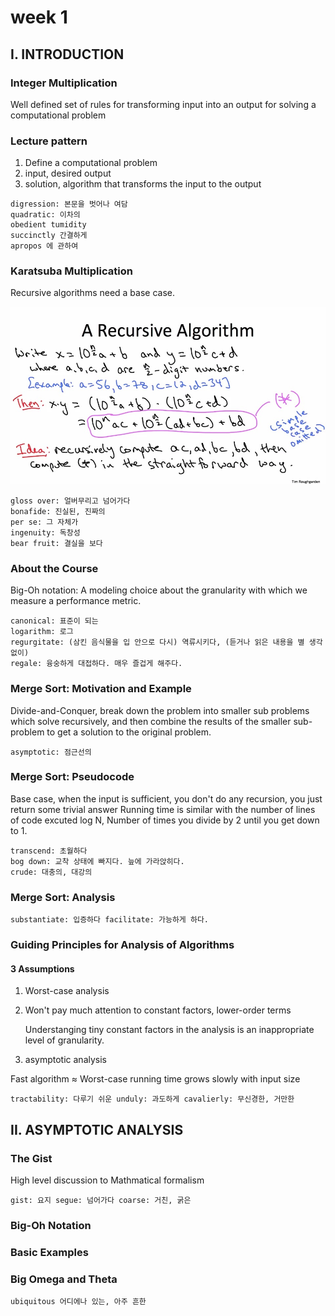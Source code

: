 # week 1

## I. INTRODUCTION

### Integer Multiplication

Well defined set of rules for transforming input into an output for solving a computational problem

### **Lecture pattern**

1. Define a computational problem
2. input, desired output
3. solution, algorithm that transforms the input to the output

```text
digression: 본문을 벗어나 여담
quadratic: 이차의
obedient tumidity 
succinctly 간결하게
apropos 에 관하여
```

### Karatsuba Multiplication

Recursive algorithms need a base case.

![](../../../../.gitbook/assets/image%20%282%29.png)

```text
gloss over: 얼버무리고 넘어가다
bonafide: 진실된, 진짜의
per se: 그 자체가
ingenuity: 독창성
bear fruit: 결실을 보다
```

### About the Course

Big-Oh notation: A modeling choice about the granularity with which we measure a performance metric.

```text
canonical: 표준이 되는
logarithm: 로그
regurgitate: (삼킨 음식물을 입 안으로 다시) 역류시키다, (듣거나 읽은 내용을 별 생각 없이) 
regale: 융숭하게 대접하다. 매우 즐겁게 해주다.
```

### Merge Sort: Motivation and Example

Divide-and-Conquer, break down the problem into smaller sub problems which solve recursively, and then combine the results of the smaller sub-problem to get a solution to the original problem.

```text
asymptotic: 점근선의
```

### Merge Sort: Pseudocode

Base case, when the input is sufficient, you don't do any recursion, you just return some trivial answer Running time is similar with the number of lines of code excuted log N, Number of times you divide by 2 until you get down to 1.

```text
transcend: 초월하다
bog down: 교착 상태에 빠지다. 늪에 가라앉히다.
crude: 대충의, 대강의
```

### Merge Sort: Analysis

```text
substantiate: 입증하다 facilitate: 가능하게 하다.
```

### Guiding Principles for Analysis of Algorithms

#### **3 Assumptions**

1. Worst-case analysis
2. Won't pay much attention to constant factors, lower-order terms

   Understanging tiny constant factors in the analysis is an inappropriate level of granularity.

3. asymptotic analysis

Fast algorithm ≈ Worst-case running time grows slowly with input size

```text
tractability: 다루기 쉬운 unduly: 과도하게 cavalierly: 무신경한, 거만한
```

## II. ASYMPTOTIC ANALYSIS

### The Gist

High level discussion to Mathmatical formalism

```text
gist: 요지 segue: 넘어가다 coarse: 거친, 굵은
```

### Big-Oh Notation

### Basic Examples

### Big Omega and Theta

```text
ubiquitous 어디에나 있는, 아주 흔한
```

## 

